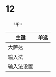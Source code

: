 <h1>12</h1>
<p>　　up::</p>
<table>
<thead>
<tr>
<th>主键</th>
<th>单选</th>
</tr>
</thead>
<tbody>
<tr>
<td>大萨达</td>
<td></td>
</tr>
<tr>
<td>输入法</td>
<td></td>
</tr>
<tr>
<td>输入法设置</td>
<td></td>
</tr>
</tbody>
</table>
<p>　　‍</p>
